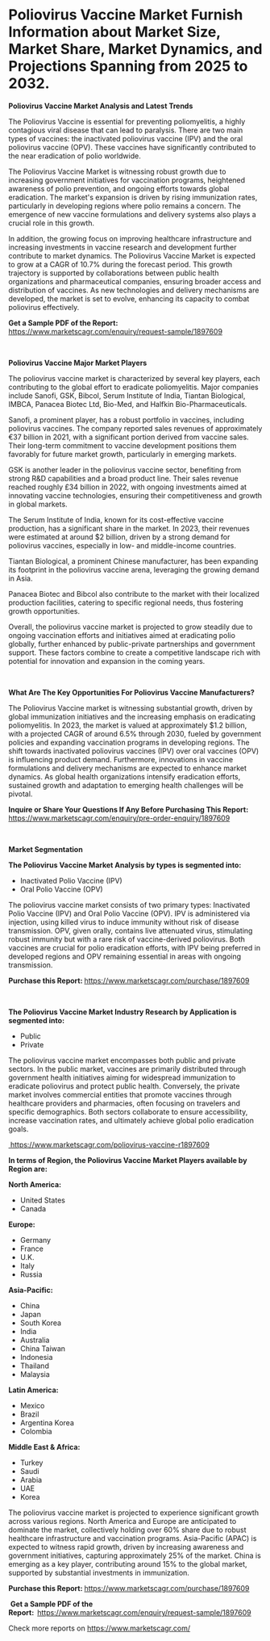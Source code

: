 <p><h1>Poliovirus Vaccine Market Furnish Information about Market Size, Market Share, Market Dynamics, and Projections Spanning from 2025 to 2032.</h1></p><p><strong>Poliovirus Vaccine Market Analysis and Latest Trends</strong></p>
<p><p>The Poliovirus Vaccine is essential for preventing poliomyelitis, a highly contagious viral disease that can lead to paralysis. There are two main types of vaccines: the inactivated poliovirus vaccine (IPV) and the oral poliovirus vaccine (OPV). These vaccines have significantly contributed to the near eradication of polio worldwide.</p><p>The Poliovirus Vaccine Market is witnessing robust growth due to increasing government initiatives for vaccination programs, heightened awareness of polio prevention, and ongoing efforts towards global eradication. The market's expansion is driven by rising immunization rates, particularly in developing regions where polio remains a concern. The emergence of new vaccine formulations and delivery systems also plays a crucial role in this growth.</p><p>In addition, the growing focus on improving healthcare infrastructure and increasing investments in vaccine research and development further contribute to market dynamics. The Poliovirus Vaccine Market is expected to grow at a CAGR of 10.7% during the forecast period. This growth trajectory is supported by collaborations between public health organizations and pharmaceutical companies, ensuring broader access and distribution of vaccines. As new technologies and delivery mechanisms are developed, the market is set to evolve, enhancing its capacity to combat poliovirus effectively.</p></p>
<p><strong>Get a Sample PDF of the Report:&nbsp;</strong> <a href="https://www.marketscagr.com/enquiry/request-sample/1897609?utm_campaign=3345&utm_medium=2&utm_source=Github&utm_content=ia&utm_term=08032025&utm_id=poliovirus-vaccine">https://www.marketscagr.com/enquiry/request-sample/1897609</a></p>
<p>&nbsp;</p>
<p><strong>Poliovirus Vaccine Major Market Players</strong></p>
<p><p>The poliovirus vaccine market is characterized by several key players, each contributing to the global effort to eradicate poliomyelitis. Major companies include Sanofi, GSK, Bibcol, Serum Institute of India, Tiantan Biological, IMBCA, Panacea Biotec Ltd, Bio-Med, and Halfkin Bio-Pharmaceuticals.</p><p>Sanofi, a prominent player, has a robust portfolio in vaccines, including poliovirus vaccines. The company reported sales revenues of approximately €37 billion in 2021, with a significant portion derived from vaccine sales. Their long-term commitment to vaccine development positions them favorably for future market growth, particularly in emerging markets.</p><p>GSK is another leader in the poliovirus vaccine sector, benefiting from strong R&D capabilities and a broad product line. Their sales revenue reached roughly £34 billion in 2022, with ongoing investments aimed at innovating vaccine technologies, ensuring their competitiveness and growth in global markets.</p><p>The Serum Institute of India, known for its cost-effective vaccine production, has a significant share in the market. In 2023, their revenues were estimated at around $2 billion, driven by a strong demand for poliovirus vaccines, especially in low- and middle-income countries. </p><p>Tiantan Biological, a prominent Chinese manufacturer, has been expanding its footprint in the poliovirus vaccine arena, leveraging the growing demand in Asia. </p><p>Panacea Biotec and Bibcol also contribute to the market with their localized production facilities, catering to specific regional needs, thus fostering growth opportunities.</p><p>Overall, the poliovirus vaccine market is projected to grow steadily due to ongoing vaccination efforts and initiatives aimed at eradicating polio globally, further enhanced by public-private partnerships and government support. These factors combine to create a competitive landscape rich with potential for innovation and expansion in the coming years.</p></p>
<p>&nbsp;</p>
<p><strong>What Are The Key Opportunities For Poliovirus Vaccine Manufacturers?</strong></p>
<p><p>The Poliovirus Vaccine market is witnessing substantial growth, driven by global immunization initiatives and the increasing emphasis on eradicating poliomyelitis. In 2023, the market is valued at approximately $1.2 billion, with a projected CAGR of around 6.5% through 2030, fueled by government policies and expanding vaccination programs in developing regions. The shift towards inactivated poliovirus vaccines (IPV) over oral vaccines (OPV) is influencing product demand. Furthermore, innovations in vaccine formulations and delivery mechanisms are expected to enhance market dynamics. As global health organizations intensify eradication efforts, sustained growth and adaptation to emerging health challenges will be pivotal.</p></p>
<p><strong>Inquire or Share Your Questions If Any Before Purchasing This Report:</strong> <a href="https://www.marketscagr.com/enquiry/pre-order-enquiry/1897609?utm_campaign=3345&utm_medium=2&utm_source=Github&utm_content=ia&utm_term=08032025&utm_id=poliovirus-vaccine">https://www.marketscagr.com/enquiry/pre-order-enquiry/1897609</a></p>
<p>&nbsp;</p>
<p><strong>Market Segmentation</strong></p>
<p><strong>The Poliovirus Vaccine Market Analysis by types is segmented into:</strong></p>
<p><ul><li>Inactivated Polio Vaccine (IPV)</li><li>Oral Polio Vaccine (OPV)</li></ul></p>
<p><p>The poliovirus vaccine market consists of two primary types: Inactivated Polio Vaccine (IPV) and Oral Polio Vaccine (OPV). IPV is administered via injection, using killed virus to induce immunity without risk of disease transmission. OPV, given orally, contains live attenuated virus, stimulating robust immunity but with a rare risk of vaccine-derived poliovirus. Both vaccines are crucial for polio eradication efforts, with IPV being preferred in developed regions and OPV remaining essential in areas with ongoing transmission.</p></p>
<p><strong>Purchase this Report:&nbsp;</strong><a href="https://www.marketscagr.com/purchase/1897609?utm_campaign=3345&utm_medium=2&utm_source=Github&utm_content=ia&utm_term=08032025&utm_id=poliovirus-vaccine">https://www.marketscagr.com/purchase/1897609</a></p>
<p>&nbsp;</p>
<p><strong>The Poliovirus Vaccine Market Industry Research by Application is segmented into:</strong></p>
<p><ul><li>Public</li><li>Private</li></ul></p>
<p><p>The poliovirus vaccine market encompasses both public and private sectors. In the public market, vaccines are primarily distributed through government health initiatives aiming for widespread immunization to eradicate poliovirus and protect public health. Conversely, the private market involves commercial entities that promote vaccines through healthcare providers and pharmacies, often focusing on travelers and specific demographics. Both sectors collaborate to ensure accessibility, increase vaccination rates, and ultimately achieve global polio eradication goals.</p></p>
<p><a href="https://www.marketscagr.com/poliovirus-vaccine-r1897609?utm_campaign=3345&utm_medium=2&utm_source=Github&utm_content=ia&utm_term=08032025&utm_id=poliovirus-vaccine">&nbsp;https://www.marketscagr.com/poliovirus-vaccine-r1897609</a></p>
<p><strong>In terms of Region, the Poliovirus Vaccine Market Players available by Region are:</strong></p>
<p>
    <p> <strong> North America: </strong>
        <ul>
            <li>United States</li>
            <li>Canada</li>
        </ul>
        </p> 
    <p> <strong> Europe: </strong>
        <ul>
            <li>Germany</li>
            <li>France</li>
            <li>U.K.</li>
            <li>Italy</li>
            <li>Russia</li>
        </ul>
        </p> 
    <p> <strong> Asia-Pacific: </strong>
        <ul>
            <li>China</li>
            <li>Japan</li>
            <li>South Korea</li>
            <li>India</li>
            <li>Australia</li>
            <li>China Taiwan</li>
            <li>Indonesia</li>
            <li>Thailand</li>
            <li>Malaysia</li>
        </ul>
        </p> 
    <p> <strong> Latin America: </strong>
        <ul>
            <li>Mexico</li>
            <li>Brazil</li>
            <li>Argentina Korea</li>
            <li>Colombia</li>
        </ul>
        </p> 
    <p> <strong> Middle East & Africa: </strong>
        <ul>
            <li>Turkey</li>
            <li>Saudi</li>
            <li>Arabia</li>
            <li>UAE</li>
            <li>Korea</li>
        </ul>
    </p>
    </p>
<p><p>The poliovirus vaccine market is projected to experience significant growth across various regions. North America and Europe are anticipated to dominate the market, collectively holding over 60% share due to robust healthcare infrastructure and vaccination programs. Asia-Pacific (APAC) is expected to witness rapid growth, driven by increasing awareness and government initiatives, capturing approximately 25% of the market. China is emerging as a key player, contributing around 15% to the global market, supported by substantial investments in immunization.</p></p>
<p><strong>Purchase this Report: </strong><a href="https://www.marketscagr.com/purchase/1897609?utm_campaign=3345&utm_medium=2&utm_source=Github&utm_content=ia&utm_term=08032025&utm_id=poliovirus-vaccine">https://www.marketscagr.com/purchase/1897609</a></p>
<p>&nbsp;<strong>Get a Sample PDF of the Report:&nbsp;&nbsp;</strong><a href="https://www.marketscagr.com/enquiry/request-sample/1897609?utm_campaign=3345&utm_medium=2&utm_source=Github&utm_content=ia&utm_term=08032025&utm_id=poliovirus-vaccine">https://www.marketscagr.com/enquiry/request-sample/1897609</a></p>
<p><strong></strong></p>
<p>Check more reports on <a href="https://www.marketscagr.com/?utm_campaign=3345&utm_medium=2&utm_source=Github&utm_content=ia&utm_term=08032025&utm_id=poliovirus-vaccine">https://www.marketscagr.com/</a></p>